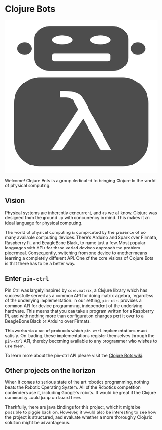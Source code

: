 
# Clojure Bots

![clj-bots-logo](https://github.com/clj-bots/home/blob/master/imgs/clj-bots-logo.png?raw=true)

Welcome!
Clojure Bots is a group dedicated to bringing Clojure to the world of physical computing.

## Vision

Physical systems are inherently concurrent, and as we all know, Clojure was designed from the ground up with concurrency in mind.
This makes it an ideal language for physical computing.

The world of physical computing is complicated by the presence of so many available computing devices.
There's Arduino and Spark over Firmata, Raspberry Pi, and BeagleBone Black, to name just a few.
Most popular languages with APIs for these varied devices approach the problem piecemeal.
Consequently, switching from one device to another means learning a completely different API.
One of the core visions of Clojure Bots is that there has to be a better way.

## Enter `pin-ctrl`

Pin Ctrl was largely inspired by `core.matrix`, a Clojure library which has successfully served as a common API for doing matrix algebra, regardless of the underlying implementation.
In our setting, `pin-ctrl` provides a common API for device programming, independent of the underlying hardware.
This means that you can take a program written for a Raspberry Pi, and with nothing more than configuration changes port it over to a BeagleBone Black or Arduino over Firmata.

This works via a set of protocols which `pin-ctrl` implementations must satisfy.
On loading, these implementations register themselves through the `pin-ctrl` API, thereby becoming available to any programmer who wishes to use them.

To learn more about the pin-ctrl API please visit the [Clojure Bots wiki](https://github.com/clj-bots/clj-bots-home/wiki).

## Other projects on the horizon

When it comes to serious state of the art robotics programming, nothing beats the Robotic Operating System.
All of the Robotics competition contenders use it, including Google's robots.
It would be great if the Clojure community could jump on board here.

Thankfully, there are java bindings for this project, which it might be possible to piggie back on.
However, it would also be interesting to see how the project is structured, and evaluate whether a more thoroughly Clojuric solution might be advantageous.


